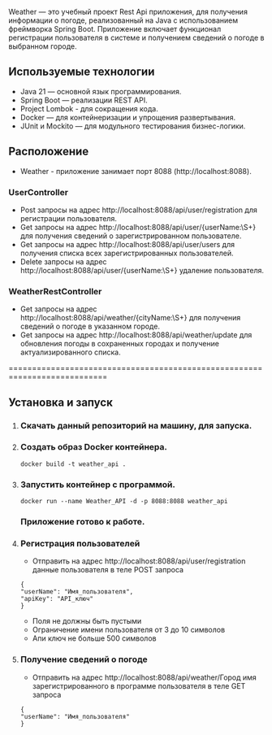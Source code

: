Weather — это учебный проект Rest Api приложения, для получения информации о погоде,
реализованный на Java с использованием фреймворка Spring Boot. Приложение включает функционал регистрации
пользователя в системе и получением сведений о погоде в выбранном городе.

## Используемые технологии
* Java 21 — основной язык программирования.
* Spring Boot — реализации REST API.
* Project Lombok - для сокращения кода.
* Docker — для контейнеризации и упрощения развертывания.
* JUnit и Mockito — для модульного тестирования бизнес-логики.

## Расположение
* Weather - приложение занимает порт 8088 (http://localhost:8088).

### UserController
* Post запросы на адрес http://localhost:8088/api/user/registration для регистрации пользователя.
* Get запросы на адрес http://localhost:8088/api/user/{userName:\S+} для получения сведений о зарегистрированном
пользователе.
* Get запросы на адрес http://localhost:8088/api/user/users для получения списка всех зарегистрированных пользователей.
* Delete запросы на адрес http://localhost:8088/api/user/{userName:\S+} удаление пользователя.

### WeatherRestController
* Get запросы на адрес http://localhost:8088/api/weather/{cityName:\S+} для получения сведений о погоде
в указанном городе.
* Get запросы на адрес http://localhost:8088/api/weather/update для обновления погоды в сохраненных городах
и получение актуализированного списка.

===========================================================================

## Установка и запуск
1. ### Скачать данный репозиторий на машину, для запуска.
2. ### Создать образ Docker контейнера.
    ```
    docker build -t weather_api .

    ```
3. ### Запустить контейнер с программой.
    ```
    docker run --name Weather_API -d -p 8088:8088 weather_api

    ```
    ### Приложение готово к работе.  
4. ### Регистрация пользователей
   * Отправить на адрес http://localhost:8088/api/user/registration данные пользователя в теле POST запроса
    ```
    {
    "userName": "Имя_пользователя",
    "apiKey": "API_ключ"
    }
    ```
   * Поля не должны быть пустыми
   * Ограничение имени пользователя от 3 до 10 символов
   * Апи ключ не больше 500 символов
5. ### Получение сведений о погоде
   * Отправить на адрес http://localhost:8088/api/weather/Город имя зарегистрированного в программе пользователя
   в теле GET запроса
    ```
    {
    "userName": "Имя_пользователя"
    }
    ```
